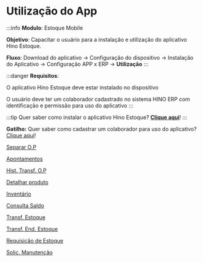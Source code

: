 # Utilização do App

:::info
**Modulo**: Estoque Mobile

**Objetivo**: Capacitar o usuário para a instalação e  utilização do aplicativo Hino Estoque.

**Fluxo**: Download do aplicativo → Configuração do dispositivo → Instalação do Aplicativo → Configuração APP x ERP → **Utilização**
:::

:::danger
**Requisitos**: 

O aplicativo Hino Estoque deve estar instalado no dispositivo

O usuário deve ter um colaborador cadastrado no sistema HINO ERP com identificação e permissão para uso do aplicativo
:::

:::tip
Quer saber como instalar o aplicativo Hino Estoque? [**Clique aqui**](https://www.notion.so/Instala-o-do-aplicativo-Hino-Estoque-f3a7fe04e1074c80957ab9e6cf84044a?pvs=21)!
:::

**Gatilho:** Quer saber como cadastrar um colaborador para uso do aplicativo? [Clique aqui](https://www.notion.so/Configura-o-APP-x-ERP-1-44a4008387dd4fa39a118bd1c47abd69?pvs=21)!

[Separar O.P](https://www.notion.so/Separar-O-P-37d5f1de10dd4828aa3b5964f11c74bf?pvs=21)

[Apontamentos](https://www.notion.so/Apontamentos-3d2d51b709c0461fbb5f1589328ecba1?pvs=21)

[Hist. Transf. O.P](https://www.notion.so/Hist-Transf-O-P-6464532fa78f4e31b0d293b503750999?pvs=21)

[Detalhar produto](https://www.notion.so/Detalhar-produto-b63a74b860474fada216087737e0ce9e?pvs=21)

[Inventário](https://www.notion.so/Invent-rio-6f4d4b6f654d40889ba142b1913a17c4?pvs=21)

[Consulta Saldo](https://www.notion.so/Consulta-Saldo-d328df7be8dd473194a648b3bac44625?pvs=21)

[Transf. Estoque](https://www.notion.so/Transf-Estoque-ec3330ad85c548f38605c335d47ccf86?pvs=21)

[Transf. End. Estoque](https://www.notion.so/Transf-End-Estoque-9a13e12aadf346938b7b3238f97d5207?pvs=21)

[Requisição de Estoque](https://www.notion.so/Requisi-o-de-Estoque-9704d5e4f2dd4d6e8d83f391e2f3e281?pvs=21)

[Solic. Manutenção](https://www.notion.so/Solic-Manuten-o-17b0fc0b975d4aaf8ddab5588364c58e?pvs=21)